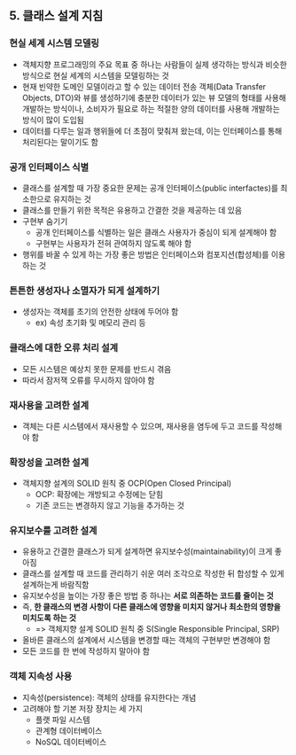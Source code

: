 ## 5. 클래스 설계 지침
### 현실 세계 시스템 모델링
  - 객체지향 프로그래밍의 주요 목표 중 하나는 사람들이 실제 생각하는 방식과 비슷한 방식으로 현실 세계의 시스템을 모델링하는 것
  - 현재 빈약한 도메인 모델이라고 할 수 있는 데이터 전송 객체(Data Transfer Objects, DTO)와 뷰를 생성하기에 충분한 데이터가 있는 뷰 모델의 형태를 사용해 개발하는 방식이나, 
  소비자가 필요로 하는 적절한 양의 데이터를 사용해 개발하는 방식이 많이 도입됨
  - 데이터를 다루는 일과 행위들에 더 초점이 맞춰져 왔는데, 이는 인터페이스를 통해 처리된다는 말이기도 함

### 공개 인터페이스 식별
  - 클래스를 설계할 때 가장 중요한 문제는 공개 인터페이스(public interfactes)를 최소한으로 유지하는 것
  - 클래스를 만들기 위한 목적은 유용하고 간결한 것을 제공하는 데 있음
  - 구현부 숨기기
    - 공개 인터페이스를 식별하는 일은 클래스 사용자가 중심이 되게 설계해야 함
    - 구현부는 사용자가 전혀 관여하지 않도록 해야 함
  - 행위를 바꿀 수 있게 하는 가장 좋은 방법은 인터페이스와 컴포지션(합성체)를 이용하는 것


### 튼튼한 생성자나 소멸자가 되게 설계하기
  - 생성자는 객체를 초기의 안전한 상태에 두어야 함
    - ex) 속성 초기화 및 메모리 관리 등
  
### 클래스에 대한 오류 처리 설계
  - 모든 시스템은 예상치 못한 문제를 반드시 겪음
  - 따라서 잠저잭 오류를 무시하지 않아야 함

### 재사용을 고려한 설계
  - 객체는 다른 시스템에서 재사용할 수 있으며, 재사용을 염두에 두고 코드를 작성해야 함

### 확장성을 고려한 설계
  - 객체지향 설계의 SOLID 원칙 중 OCP(Open Closed Principal)
    - OCP: 확장에는 개방되고 수정에는 닫힘
    - 기존 코드는 변경하지 않고 기능을 추가하는 것

### 유지보수를 고려한 설계
  - 유용하고 간결한 클래스가 되게 설계하면 유지보수성(maintainability)이 크게 좋아짐
  - 클래스를 설계할 때 코드를 관리하기 쉬운 여러 조각으로 작성한 뒤 합성할 수 있게 설계하는게 바람직함
  - 유지보수성을 높이는 가장 좋은 방법 중 하나는 **서로 의존하는 코드를 줄이는 것**
  - 즉, **한 클래스의 변경 사항이 다른 클래스에 영향을 미치지 않거나 최소한의 영향을 미치도록 하는 것**
    - => 객체지향 설계 SOLID 원칙 중 S(Single Responsible Principal, SRP)
  - 올바른 클래스의 설계에서 시스템을 변경할 때는 객체의 구현부만 변경해야 함
  - 모든 코드를 한 번에 작성하지 말아야 함
  
### 객체 지속성 사용
  - 지속성(persistence): 객체의 상태를 유지한다는 개념
  - 고려해야 할 기본 저장 장치는 세 가지
    - 플랫 파일 시스템
    - 관계형 데이터베이스
    - NoSQL 데이터베이스
  
